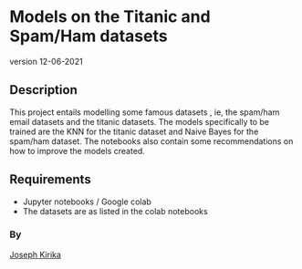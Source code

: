 # Models on the Titanic and Spam/Ham datasets 
version 12-06-2021
## Description
This project entails modelling some famous datasets , ie, the spam/ham email datasets and the titanic datasets.
The models specifically to be trained are the KNN for the titanic dataset and Naive Bayes for the spam/ham dataset. 
The notebooks also contain some recommendations on how to improve the models created.
## Requirements
* Jupyter notebooks / Google colab
* The datasets are as listed in the colab notebooks
### By
[Joseph Kirika](josephkirika31@gmail.com)
